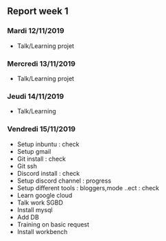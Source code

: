 ## Report week 1
### Mardi 12/11/2019
  - Talk/Learning projet
### Mercredi 13/11/2019
  - Talk/Learning projet
### Jeudi 14/11/2019 
  - Talk/Learning 
### Vendredi 15/11/2019
  - Setup inbuntu : check
  - Setup gmail
  - Git install : check
  - Git ssh
  - Discord install : check 
  - Setup discord channel : progress
  - Setup different tools : bloggers,mode ..ect : check
  - Learn google cloud 
  - Talk work SGBD
  - Install mysql
  - Add DB 
  - Training on basic request
  - Install workbench

